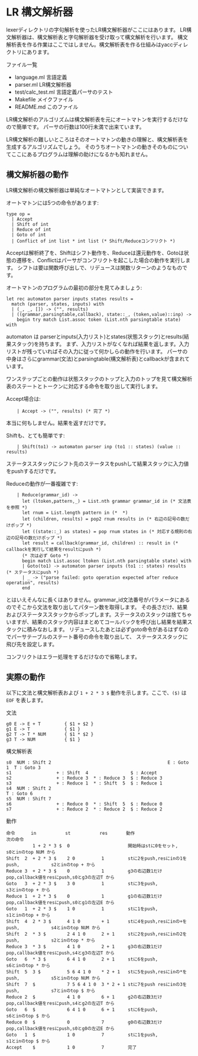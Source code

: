 # LR 構文解析器

lexerディレクトリの字句解析を使ったLR構文解析器がここにはあります。
LR構文解析器は、構文解析表と字句解析器を受け取って構文解析を行います。
構文解析表を作る作業はここではしません。構文解析表を作る仕組みはyaccディレクトリにあります。

ファイル一覧

- language.ml 言語定義
- parser.ml LR構文解析器
- test/calc_test.ml 言語定義パーサのテスト
- Makefile メイクファイル
- README.md このファイル

LR構文解析のアルゴリズムは構文解析表を元にオートマトンを実行するだけなので簡単です。
パーサの行数は100行未満で出来ています。

LR構文解析の難しいところはそのオートマトンの動きの理解と、構文解析表を生成するアルゴリズムでしょう。
そのうちオートマトンの動きそのものについてここにあるプログラムは理解の助けになるかも知れません。

## 構文解析器の動作

LR構文解析の構文解析器は単純なオートマトンとして実装できます。

オートマトンには5つの命令があります:

```
type op =
  | Accept
  | Shift of int
  | Reduce of int
  | Goto of int
  | Conflict of int list * int list (* Shift/Reduceコンフリクト *)
```

Acceptは解析終了を、Shiftはシフト動作を、Reduceは還元動作を、Gotoは状態の遷移を、Conflictはパーサがコンフリクトを起こした場合の動作を実行します。
シフトは要は関数呼び出しで、リデュースは関数リターンのようなものです。

オートマトンのプログラムの最初の部分を見てみましょう:

```
let rec automaton parser inputs states results = 
  match (parser, states, inputs) with
  | (_, _, []) -> ("", results)
  | ((grammar,parsingtable,callback), state::_, (token,value)::inp) ->
    begin try match List.assoc token (List.nth parsingtable state) with
```

automaton は parserとinputs(入力リスト)とstates(状態スタック)とresults(結果スタック)を持ちます。
まず、入力リストがなくなれば結果を返します。入力リストが残っていればその入力に従って何かしらの動作を行います。
パーサの中身はさらにgrammar(文法)とparsingtable(構文解析表)とcallbackが含まれています。

ワンステップごとの動作は状態スタックのトップと入力のトップを見て構文解析表のステートとトークンに対応する命令を取り出して実行します。

Accept場合は:

```
    | Accept -> ("", results) (* 完了 *)
```

本当に何もしません。結果を返すだけです。

Shiftも、とても簡単です:

```
    | Shift(to1) -> automaton parser inp (to1 :: states) (value :: results)
```

ステータススタックにシフト先のステータスをpushして結果スタックに入力値をpushするだけです。

Reduceの動作が一番複雑です:

```
    | Reduce(grammar_id) ->
      let (ltoken,pattern,_) = List.nth grammar grammar_id in (* 文法表を参照 *)
      let rnum = List.length pattern in (*  *)
      let (children, results) = pop2 rnum results in (* 右辺の記号の数だけポップ *)
      let ((state::_) as states) = pop rnum states in (* 対応する規則の右辺の記号の数だけポップ *)
      let result = callback(grammar_id, children) :: result in (* callbackを実行して結果をresultにpush *)
      (* 次は必ず Goto *)
      begin match List.assoc ltoken (List.nth parsingtable state) with
      | Goto(to1) -> automaton parser inputs (to1 :: states) results (* ステータスにpush *)
      | _ -> ("parse failed: goto operation expected after reduce operation", results)
      end
```

とはいえそんなに長くはありません。grammar_id文法番号がパラメータにあるのでそこから文法を取り出してパターン数を取得します。
その長さだけ、結果およびステータススタックからポップします。ステータスのスタックは捨てちゃいますが、結果のスタック内容はまとめてコールバックを呼び出し結果を結果スタックに積みなおします。
リデュースしたあとは必ずgoto命令があるはずなのでパーサテーブルのステート番号の命令を取り出して、
ステータススタックに飛び先を設定します。

コンフリクトはエラー処理をするだけなので省略します。

## 実際の動作

以下に文法と構文解析表および `1 + 2 * 3 $` 動作を示します。ここで、`($)` は`EOF` を表します。

文法

    g0 E -> E + T         { $1 + $2 }
    g1 E -> T             { $1 }
    g2 T -> T * NUM       { $1 * $2 }
    g3 T -> NUM           { $1 }

構文解析表

    s0  NUM : Shift 2                                            E : Goto 1  T : Goto 3
    s1                 + : Shift  4                $ : Accept                          
    s2                 + : Reduce 3  * : Reduce 3  $ : Reduce 3                        
    s3                 + : Reduce 1  * : Shift  5  $ : Reduce 1                        
    s4  NUM : Shift 2                                                        T : Goto 6
    s5  NUM : Shift 7                                                                  
    s6                 + : Reduce 0  * : Shift  5  $ : Reduce 0                        
    s7                 + : Reduce 2  * : Reduce 2  $ : Reduce 2                        

動作

    命令      in           st           res       動作                                     次の命令
              1 + 2 * 3 $  0                      開始時はstに0をセット,                   s0とinのtop NUM から
    Shift  2  + 2 * 3 $    2 0          1         stに2をpush,resにinの1をpush,            s2とinのtop + から
    Reduce 3  + 2 * 3 $    0            1         g3の右辺数1だけpop,callback値をresにpush,s0とg3の左辺T から
    Goto   3  + 2 * 3 $    3 0          1         stに3をpush,                             s3とinのtop + から
    Reduce 1  + 2 * 3 $    0            1         g1の右辺数1だけpop,callback値をresにpush,s0とg1の左辺E から
    Goto   1  + 2 * 3 $    1 0          1         stに1をpush,                             s1とinのtop + から
    Shift  4  2 * 3 $      4 1 0        + 1       stに4をpush,resにinの+をpush,            s4とinのtop NUM から
    Shift  2  * 3 $        2 4 1 0      2 + 1     stに2をpush,resにinの2をpush,            s2とinのtop * から
    Reduce 3  * 3 $        4 1 0        2 + 1     g3の右辺数1だけpop,callback値をresにpush,s4とg3の左辺T から
    Goto   6  * 3 $        6 4 1 0      2 + 1     stに6をpush,                             s6とinのtop * から
    Shift  5  3 $          5 6 4 1 0    * 2 + 1   stに5をpush,resにinの*をpush,            s5とinのtop NUM から
    Shift  7  $            7 5 6 4 1 0  3 * 2 + 1 stに7をpush resにinの3をpush,            s7とinのtop $ から
    Reduce 2  $            4 1 0        6 + 1     g2の右辺数3だけpop,callback値をresにpush,s4とg2の左辺T から
    Goto   6  $            6 4 1 0      6 + 1     stに6をpush,                             s6とinのtop $ から
    Reduce 0  $            0            7         g0の右辺数3だけpop,callback値をresにpush,s0とg0の左辺E から
    Goto   1  $            1 0          7         stに1をpush,                             s1とinのtop $ から
    Accept    $            1 0          7         完了                                       
